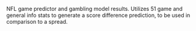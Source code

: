 NFL game predictor and gambling model results. Utilizes 51 game and general info stats to generate a score difference prediction, to be used in comparison to a spread.
